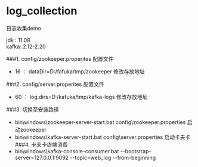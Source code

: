 # log_collection
日志收集demo

jdk : 11.08\
kafka: 2.12-2.20

###1. config/zookeeper.properites 配置文件
  - 16 ： dataDir=D:/fafuka/tmp/zookeeper 修改存放地址
  
###2. config/server.properites 配置文件
  - 60 ： log.dirs=D:/kafuka/tmp/kafka-logs  修改存放地址

###3. 切换至安装路径
  - bin\windows\zookeeper-server-start.bat config\zookeeper.properties  启动zookeeper
  - bin\windows\kafka-server-start.bat config\server.properties 启动卡夫卡
###4. 卡夫卡终端消费
  - bin\windows\kafka-console-consumer.bat --bootstrap-server=127.0.0.1:9092 --topic=web_log --from-beginning
